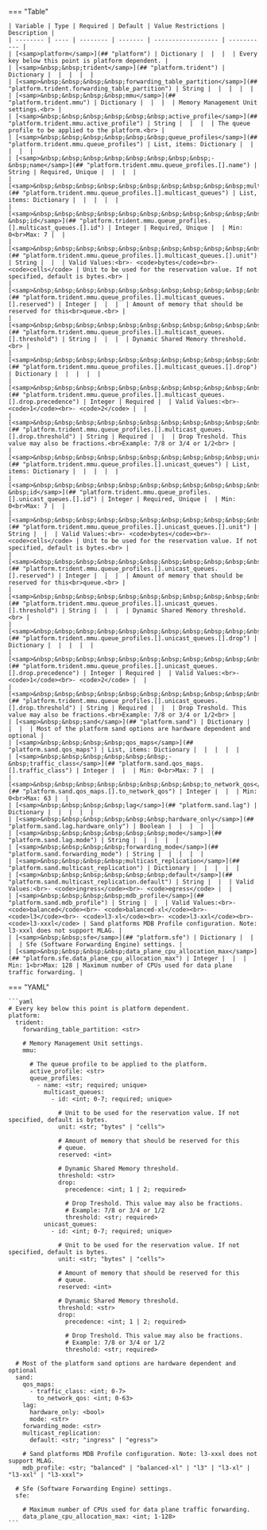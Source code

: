 <!--
  ~ Copyright (c) 2024 Arista Networks, Inc.
  ~ Use of this source code is governed by the Apache License 2.0
  ~ that can be found in the LICENSE file.
  -->
=== "Table"

    | Variable | Type | Required | Default | Value Restrictions | Description |
    | -------- | ---- | -------- | ------- | ------------------ | ----------- |
    | [<samp>platform</samp>](## "platform") | Dictionary |  |  |  | Every key below this point is platform dependent. |
    | [<samp>&nbsp;&nbsp;trident</samp>](## "platform.trident") | Dictionary |  |  |  |  |
    | [<samp>&nbsp;&nbsp;&nbsp;&nbsp;forwarding_table_partition</samp>](## "platform.trident.forwarding_table_partition") | String |  |  |  |  |
    | [<samp>&nbsp;&nbsp;&nbsp;&nbsp;mmu</samp>](## "platform.trident.mmu") | Dictionary |  |  |  | Memory Management Unit settings.<br> |
    | [<samp>&nbsp;&nbsp;&nbsp;&nbsp;&nbsp;&nbsp;active_profile</samp>](## "platform.trident.mmu.active_profile") | String |  |  |  | The queue profile to be applied to the platform.<br> |
    | [<samp>&nbsp;&nbsp;&nbsp;&nbsp;&nbsp;&nbsp;queue_profiles</samp>](## "platform.trident.mmu.queue_profiles") | List, items: Dictionary |  |  |  |  |
    | [<samp>&nbsp;&nbsp;&nbsp;&nbsp;&nbsp;&nbsp;&nbsp;&nbsp;-&nbsp;name</samp>](## "platform.trident.mmu.queue_profiles.[].name") | String | Required, Unique |  |  |  |
    | [<samp>&nbsp;&nbsp;&nbsp;&nbsp;&nbsp;&nbsp;&nbsp;&nbsp;&nbsp;&nbsp;multicast_queues</samp>](## "platform.trident.mmu.queue_profiles.[].multicast_queues") | List, items: Dictionary |  |  |  |  |
    | [<samp>&nbsp;&nbsp;&nbsp;&nbsp;&nbsp;&nbsp;&nbsp;&nbsp;&nbsp;&nbsp;&nbsp;&nbsp;-&nbsp;id</samp>](## "platform.trident.mmu.queue_profiles.[].multicast_queues.[].id") | Integer | Required, Unique |  | Min: 0<br>Max: 7 |  |
    | [<samp>&nbsp;&nbsp;&nbsp;&nbsp;&nbsp;&nbsp;&nbsp;&nbsp;&nbsp;&nbsp;&nbsp;&nbsp;&nbsp;&nbsp;unit</samp>](## "platform.trident.mmu.queue_profiles.[].multicast_queues.[].unit") | String |  |  | Valid Values:<br>- <code>bytes</code><br>- <code>cells</code> | Unit to be used for the reservation value. If not specified, default is bytes.<br> |
    | [<samp>&nbsp;&nbsp;&nbsp;&nbsp;&nbsp;&nbsp;&nbsp;&nbsp;&nbsp;&nbsp;&nbsp;&nbsp;&nbsp;&nbsp;reserved</samp>](## "platform.trident.mmu.queue_profiles.[].multicast_queues.[].reserved") | Integer |  |  |  | Amount of memory that should be reserved for this<br>queue.<br> |
    | [<samp>&nbsp;&nbsp;&nbsp;&nbsp;&nbsp;&nbsp;&nbsp;&nbsp;&nbsp;&nbsp;&nbsp;&nbsp;&nbsp;&nbsp;threshold</samp>](## "platform.trident.mmu.queue_profiles.[].multicast_queues.[].threshold") | String |  |  |  | Dynamic Shared Memory threshold.<br> |
    | [<samp>&nbsp;&nbsp;&nbsp;&nbsp;&nbsp;&nbsp;&nbsp;&nbsp;&nbsp;&nbsp;&nbsp;&nbsp;&nbsp;&nbsp;drop</samp>](## "platform.trident.mmu.queue_profiles.[].multicast_queues.[].drop") | Dictionary |  |  |  |  |
    | [<samp>&nbsp;&nbsp;&nbsp;&nbsp;&nbsp;&nbsp;&nbsp;&nbsp;&nbsp;&nbsp;&nbsp;&nbsp;&nbsp;&nbsp;&nbsp;&nbsp;precedence</samp>](## "platform.trident.mmu.queue_profiles.[].multicast_queues.[].drop.precedence") | Integer | Required |  | Valid Values:<br>- <code>1</code><br>- <code>2</code> |  |
    | [<samp>&nbsp;&nbsp;&nbsp;&nbsp;&nbsp;&nbsp;&nbsp;&nbsp;&nbsp;&nbsp;&nbsp;&nbsp;&nbsp;&nbsp;&nbsp;&nbsp;threshold</samp>](## "platform.trident.mmu.queue_profiles.[].multicast_queues.[].drop.threshold") | String | Required |  |  | Drop Treshold. This value may also be fractions.<br>Example: 7/8 or 3/4 or 1/2<br> |
    | [<samp>&nbsp;&nbsp;&nbsp;&nbsp;&nbsp;&nbsp;&nbsp;&nbsp;&nbsp;&nbsp;unicast_queues</samp>](## "platform.trident.mmu.queue_profiles.[].unicast_queues") | List, items: Dictionary |  |  |  |  |
    | [<samp>&nbsp;&nbsp;&nbsp;&nbsp;&nbsp;&nbsp;&nbsp;&nbsp;&nbsp;&nbsp;&nbsp;&nbsp;-&nbsp;id</samp>](## "platform.trident.mmu.queue_profiles.[].unicast_queues.[].id") | Integer | Required, Unique |  | Min: 0<br>Max: 7 |  |
    | [<samp>&nbsp;&nbsp;&nbsp;&nbsp;&nbsp;&nbsp;&nbsp;&nbsp;&nbsp;&nbsp;&nbsp;&nbsp;&nbsp;&nbsp;unit</samp>](## "platform.trident.mmu.queue_profiles.[].unicast_queues.[].unit") | String |  |  | Valid Values:<br>- <code>bytes</code><br>- <code>cells</code> | Unit to be used for the reservation value. If not specified, default is bytes.<br> |
    | [<samp>&nbsp;&nbsp;&nbsp;&nbsp;&nbsp;&nbsp;&nbsp;&nbsp;&nbsp;&nbsp;&nbsp;&nbsp;&nbsp;&nbsp;reserved</samp>](## "platform.trident.mmu.queue_profiles.[].unicast_queues.[].reserved") | Integer |  |  |  | Amount of memory that should be reserved for this<br>queue.<br> |
    | [<samp>&nbsp;&nbsp;&nbsp;&nbsp;&nbsp;&nbsp;&nbsp;&nbsp;&nbsp;&nbsp;&nbsp;&nbsp;&nbsp;&nbsp;threshold</samp>](## "platform.trident.mmu.queue_profiles.[].unicast_queues.[].threshold") | String |  |  |  | Dynamic Shared Memory threshold.<br> |
    | [<samp>&nbsp;&nbsp;&nbsp;&nbsp;&nbsp;&nbsp;&nbsp;&nbsp;&nbsp;&nbsp;&nbsp;&nbsp;&nbsp;&nbsp;drop</samp>](## "platform.trident.mmu.queue_profiles.[].unicast_queues.[].drop") | Dictionary |  |  |  |  |
    | [<samp>&nbsp;&nbsp;&nbsp;&nbsp;&nbsp;&nbsp;&nbsp;&nbsp;&nbsp;&nbsp;&nbsp;&nbsp;&nbsp;&nbsp;&nbsp;&nbsp;precedence</samp>](## "platform.trident.mmu.queue_profiles.[].unicast_queues.[].drop.precedence") | Integer | Required |  | Valid Values:<br>- <code>1</code><br>- <code>2</code> |  |
    | [<samp>&nbsp;&nbsp;&nbsp;&nbsp;&nbsp;&nbsp;&nbsp;&nbsp;&nbsp;&nbsp;&nbsp;&nbsp;&nbsp;&nbsp;&nbsp;&nbsp;threshold</samp>](## "platform.trident.mmu.queue_profiles.[].unicast_queues.[].drop.threshold") | String | Required |  |  | Drop Treshold. This value may also be fractions.<br>Example: 7/8 or 3/4 or 1/2<br> |
    | [<samp>&nbsp;&nbsp;sand</samp>](## "platform.sand") | Dictionary |  |  |  | Most of the platform sand options are hardware dependent and optional |
    | [<samp>&nbsp;&nbsp;&nbsp;&nbsp;qos_maps</samp>](## "platform.sand.qos_maps") | List, items: Dictionary |  |  |  |  |
    | [<samp>&nbsp;&nbsp;&nbsp;&nbsp;&nbsp;&nbsp;-&nbsp;traffic_class</samp>](## "platform.sand.qos_maps.[].traffic_class") | Integer |  |  | Min: 0<br>Max: 7 |  |
    | [<samp>&nbsp;&nbsp;&nbsp;&nbsp;&nbsp;&nbsp;&nbsp;&nbsp;to_network_qos</samp>](## "platform.sand.qos_maps.[].to_network_qos") | Integer |  |  | Min: 0<br>Max: 63 |  |
    | [<samp>&nbsp;&nbsp;&nbsp;&nbsp;lag</samp>](## "platform.sand.lag") | Dictionary |  |  |  |  |
    | [<samp>&nbsp;&nbsp;&nbsp;&nbsp;&nbsp;&nbsp;hardware_only</samp>](## "platform.sand.lag.hardware_only") | Boolean |  |  |  |  |
    | [<samp>&nbsp;&nbsp;&nbsp;&nbsp;&nbsp;&nbsp;mode</samp>](## "platform.sand.lag.mode") | String |  |  |  |  |
    | [<samp>&nbsp;&nbsp;&nbsp;&nbsp;forwarding_mode</samp>](## "platform.sand.forwarding_mode") | String |  |  |  |  |
    | [<samp>&nbsp;&nbsp;&nbsp;&nbsp;multicast_replication</samp>](## "platform.sand.multicast_replication") | Dictionary |  |  |  |  |
    | [<samp>&nbsp;&nbsp;&nbsp;&nbsp;&nbsp;&nbsp;default</samp>](## "platform.sand.multicast_replication.default") | String |  |  | Valid Values:<br>- <code>ingress</code><br>- <code>egress</code> |  |
    | [<samp>&nbsp;&nbsp;&nbsp;&nbsp;mdb_profile</samp>](## "platform.sand.mdb_profile") | String |  |  | Valid Values:<br>- <code>balanced</code><br>- <code>balanced-xl</code><br>- <code>l3</code><br>- <code>l3-xl</code><br>- <code>l3-xxl</code><br>- <code>l3-xxxl</code> | Sand platforms MDB Profile configuration. Note: l3-xxxl does not support MLAG. |
    | [<samp>&nbsp;&nbsp;sfe</samp>](## "platform.sfe") | Dictionary |  |  |  | Sfe (Software Forwarding Engine) settings. |
    | [<samp>&nbsp;&nbsp;&nbsp;&nbsp;data_plane_cpu_allocation_max</samp>](## "platform.sfe.data_plane_cpu_allocation_max") | Integer |  |  | Min: 1<br>Max: 128 | Maximum number of CPUs used for data plane traffic forwarding. |

=== "YAML"

    ```yaml
    # Every key below this point is platform dependent.
    platform:
      trident:
        forwarding_table_partition: <str>

        # Memory Management Unit settings.
        mmu:

          # The queue profile to be applied to the platform.
          active_profile: <str>
          queue_profiles:
            - name: <str; required; unique>
              multicast_queues:
                - id: <int; 0-7; required; unique>

                  # Unit to be used for the reservation value. If not specified, default is bytes.
                  unit: <str; "bytes" | "cells">

                  # Amount of memory that should be reserved for this
                  # queue.
                  reserved: <int>

                  # Dynamic Shared Memory threshold.
                  threshold: <str>
                  drop:
                    precedence: <int; 1 | 2; required>

                    # Drop Treshold. This value may also be fractions.
                    # Example: 7/8 or 3/4 or 1/2
                    threshold: <str; required>
              unicast_queues:
                - id: <int; 0-7; required; unique>

                  # Unit to be used for the reservation value. If not specified, default is bytes.
                  unit: <str; "bytes" | "cells">

                  # Amount of memory that should be reserved for this
                  # queue.
                  reserved: <int>

                  # Dynamic Shared Memory threshold.
                  threshold: <str>
                  drop:
                    precedence: <int; 1 | 2; required>

                    # Drop Treshold. This value may also be fractions.
                    # Example: 7/8 or 3/4 or 1/2
                    threshold: <str; required>

      # Most of the platform sand options are hardware dependent and optional
      sand:
        qos_maps:
          - traffic_class: <int; 0-7>
            to_network_qos: <int; 0-63>
        lag:
          hardware_only: <bool>
          mode: <str>
        forwarding_mode: <str>
        multicast_replication:
          default: <str; "ingress" | "egress">

        # Sand platforms MDB Profile configuration. Note: l3-xxxl does not support MLAG.
        mdb_profile: <str; "balanced" | "balanced-xl" | "l3" | "l3-xl" | "l3-xxl" | "l3-xxxl">

      # Sfe (Software Forwarding Engine) settings.
      sfe:

        # Maximum number of CPUs used for data plane traffic forwarding.
        data_plane_cpu_allocation_max: <int; 1-128>
    ```
